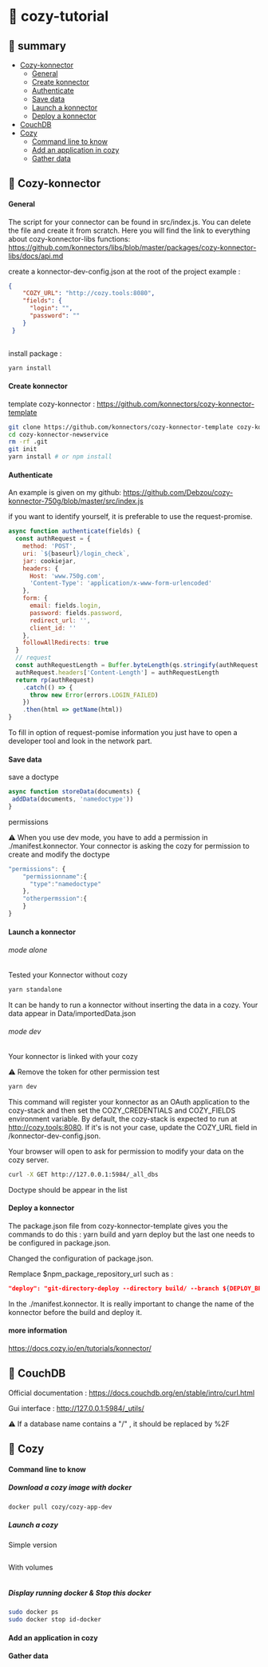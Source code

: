 # :whale: cozy-tutorial

## :pushpin: summary

- [Cozy-konnector](https://github.com/Debzou/cozy-tutorial#space_invader-Cozy-konnector)
  - [General](https://github.com/Debzou/cozy-tutorial#General)
  - [Create konnector](https://github.com/Debzou/cozy-tutorial#Create-konnector)
  - [Authenticate](https://github.com/Debzou/cozy-tutorial#Authenticate)
  - [Save data](https://github.com/Debzou/cozy-tutorial#Save-data)
  - [Launch a konnector](https://github.com/Debzou/cozy-tutorial#Launch-a-konnector)
  - [Deploy a konnector](https://github.com/Debzou/cozy-tutorial#Deploy-a-konnector)
- [CouchDB](https://github.com/Debzou/cozy-tutorial#space_invader-CouchDB)
- [Cozy](https://github.com/Debzou/cozy-tutorial#space_invader-Cozy)
  - [Command line to know](https://github.com/Debzou/cozy-tutorial#Command-line-to-know)
  - [Add an application in cozy](https://github.com/Debzou/cozy-tutorial#Add-an-application-in-cozy)
  - [Gather data](https://github.com/Debzou/cozy-tutorial#Gather-data)
 
## :space_invader: Cozy-konnector

#### General

The script for your connector can be found in src/index.js. You can delete the file and create it from scratch. Here you will find the link to everything about cozy-konnector-libs functions: https://github.com/konnectors/libs/blob/master/packages/cozy-konnector-libs/docs/api.md

create a konnector-dev-config.json at the root of the project
example :
```json
{
    "COZY_URL": "http://cozy.tools:8080",
    "fields": {
      "login": "",
      "password": ""
    }
 }
 
```

install package :
```sh
yarn install
```


#### Create konnector
template cozy-konnector :
https://github.com/konnectors/cozy-konnector-template 

```sh
git clone https://github.com/konnectors/cozy-konnector-template cozy-konnector-newservice
cd cozy-konnector-newservice
rm -rf .git
git init
yarn install # or npm install
```


#### Authenticate

An example is given on my github: https://github.com/Debzou/cozy-konnector-750g/blob/master/src/index.js

if you want to identify yourself, it is preferable to use the request-promise. 
```js
async function authenticate(fields) {
  const authRequest = {
    method: 'POST',
    uri: `${baseurl}/login_check`,
    jar: cookiejar,
    headers: {
      Host: 'www.750g.com',
      'Content-Type': 'application/x-www-form-urlencoded'
    },
    form: {
      email: fields.login,
      password: fields.password,
      redirect_url: '',
      client_id: ''
    },
    followAllRedirects: true
  }
  // request
  const authRequestLength = Buffer.byteLength(qs.stringify(authRequest.form))
  authRequest.headers['Content-Length'] = authRequestLength
  return rp(authRequest)
    .catch(() => {
      throw new Error(errors.LOGIN_FAILED)
    })
    .then(html => getName(html))
}
```

To fill in option of request-pomise information you just have to open a developer tool and look in the network part. 


#### Save data

save a doctype

```js
async function storeData(documents) {
 addData(documents, 'namedoctype'))
}
```
permissions

:warning: When you use dev mode, you have to add a permission in ./manifest.konnector.
Your connector is asking the cozy for permission to create and modify the doctype

```js
"permissions": {
    "permissionname":{
      "type":"namedoctype"
    },
    "otherpermssion":{
    }
}
```

#### Launch a konnector
###### mode alone
Tested your Konnector without cozy
```sh
yarn standalone
```
It can be handy to run a konnector without inserting the data in a cozy.
Your data appear in Data/importedData.json

###### mode dev
Your konnector is linked with your cozy

:warning: Remove the token for other permission test

```sh
yarn dev
```

This command will register your konnector as an OAuth application to the cozy-stack and then set the COZY_CREDENTIALS and COZY_FIELDS environment variable. By default, the cozy-stack is expected to run at http://cozy.tools:8080. If it's is not your case, update the COZY_URL field in /konnector-dev-config.json.

Your browser will open to ask for permission to modify your data on the cozy server.

```sh
curl -X GET http://127.0.0.1:5984/_all_dbs
```

Doctype should be appear in the list

#### Deploy a konnector

The package.json file from cozy-konnector-template gives you the commands to do this : yarn build and yarn deploy but the last one needs to be configured in package.json.


Changed the configuration of package.json.

Remplace $npm_package_repository_url such as :
```json
"deploy": "git-directory-deploy --directory build/ --branch ${DEPLOY_BRANCH:-build} --repo=${DEPLOY_REPOSITORY:-https://github.com/YourGithub.git}",
```

In the ./manifest.konnector.
It is really important to change the name of the konnector before the build and deploy it.

#### more information
https://docs.cozy.io/en/tutorials/konnector/


## :space_invader: CouchDB

Official documentation : https://docs.couchdb.org/en/stable/intro/curl.html

Gui interface : http://127.0.0.1:5984/_utils/ 

:warning: If a database name contains a "/" , it should be replaced by %2F 

## :space_invader: Cozy

#### Command line to know

##### Download a cozy image with docker 

```sh
docker pull cozy/cozy-app-dev
```

##### Launch a cozy 

Simple version

```sh
```

With volumes

```sh
```

##### Display running docker & Stop this docker 
```sh
sudo docker ps
sudo docker stop id-docker
```
#### Add an application in cozy

#### Gather data



 
 
 


